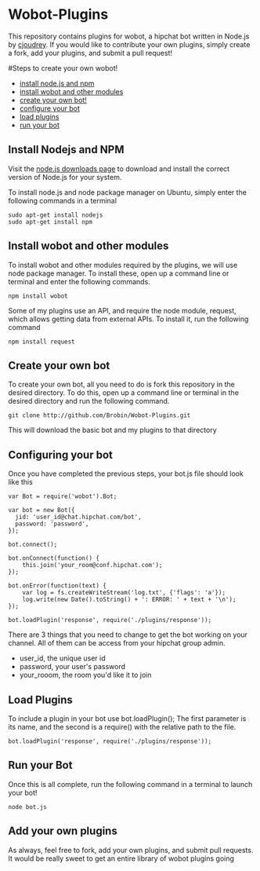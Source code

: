 Wobot-Plugins
=============

This repository contains plugins for wobot, a hipchat bot written in Node.js by [cjoudrey](http://github.com/cjoudrey). If you would like to contribute your own plugins, simply create a fork, add your plugins, and submit a pull request!

#Steps to create your own wobot!
 - [install node.js and npm](README.md#install-nodejs-and-npm)
 - [install wobot and other modules](README.md#install-wobot-and-other-modules)
 - [create your own bot!](README.md#create-your-own-bot)
 - [configure your bot](README.md#configuring-your-bot)
 - [load plugins](README.md#load-plugins)
 - [run your bot](README.md#run-your-bot)

## Install Nodejs and NPM

Visit the [node.js downloads page](http://nodejs.org/) to download and install the correct version of Node.js for your system.

To install node.js and node package manager on Ubuntu, simply enter the following commands in a terminal

    sudo apt-get install nodejs
    sudo apt-get install npm
    
## Install wobot and other modules

To install wobot and other modules required by the plugins, we will use node package manager. To install these, open up a command line or terminal and enter the following commands.

    npm install wobot
    
Some of my plugins use an API, and require the node module, request, which allows getting data from external APIs. To install it, run the following command

    npm install request
    
## Create your own bot

To create your own bot, all you need to do is fork this repository in the desired directory. To do this, open up a command line or terminal in the desired directory and run the following command.

    git clone http://github.com/Brobin/Wobot-Plugins.git
    
This will download the basic bot and my plugins to that directory

## Configuring your bot

Once you have completed the previous steps, your bot.js file should look like this

```
var Bot = require('wobot').Bot;

var bot = new Bot({
  jid: 'user_id@chat.hipchat.com/bot',
  password: 'password',
});

bot.connect();

bot.onConnect(function() {
	this.join('your_room@conf.hipchat.com');
});

bot.onError(function(text) {
	var log = fs.createWriteStream('log.txt', {'flags': 'a'});
	log.write(new Date().toString() + ': ERROR: ' + text + '\n');
});

bot.loadPlugin('response', require('./plugins/response'));
```

There are 3 things that you need to change to get the bot working on your channel. All of them can be access from your hipchat group admin.
- user_id, the unique user id
- password, your user's password
- your_rooom, the room you'd like it to join

## Load Plugins

To include a plugin in your bot use bot.loadPlugin(); The first parameter is its name, and the second is a require() with the relative path to the file.

    bot.loadPlugin('response', require('./plugins/response'));
    
## Run your Bot

Once this is all complete, run the following command in a terminal to launch your bot!

    node bot.js
    
## Add your own plugins

As always, feel free to fork, add your own plugins, and submit pull requests. It would be really sweet to get an entire library of wobot plugins going


